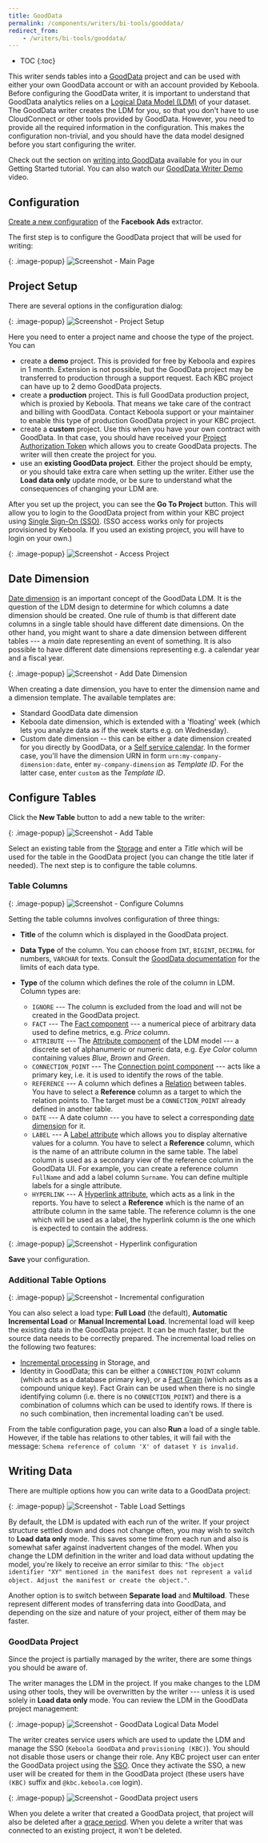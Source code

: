 ```yaml
---
title: GoodData
permalink: /components/writers/bi-tools/gooddata/
redirect_from:
    - /writers/bi-tools/gooddata/
---
```


* TOC
{:toc}

This writer sends tables into a [GoodData](https://www.gooddata.com/) project and can be used with
either your own GoodData account or with an account provided by Keboola. Before configuring the GoodData writer, it
is important to understand that GoodData analytics relies on a
[Logical Data Model (LDM)](https://help.gooddata.com/display/doc/Data+Modeling+and+Logical+Data+Model) of your dataset.
The GoodData writer creates the LDM for you, so that you don't have to use CloudConnect or other tools
provided by GoodData. However, you need to provide all the required information in the configuration. This makes
the configuration non-trivial, and you should have the data model designed before you start configuring
the writer.

Check out the section on [writing into GoodData](/tutorial/write/gooddata/) available for you
in our Getting Started tutorial. You can also watch our [GoodData Writer Demo](https://www.youtube.com/watch?v=h46t0_nOtyI) video.

## Configuration
[Create a new configuration](/components/#creating-component-configuration) of the **Facebook Ads** extractor.

The first step is to configure the GoodData project that will be used for writing:

{: .image-popup}
![Screenshot - Main Page](/components/writers/bi-tools/gooddata/gooddata-1.png)

## Project Setup
There are several options in the configuration dialog:

{: .image-popup}
![Screenshot - Project Setup](/components/writers/bi-tools/gooddata/gooddata-2.png)

Here you need to enter a project name and choose the type of the project. You can 

- create a **demo** project. This is provided for free by Keboola and expires in 1 month. Extension is not
possible, but the GoodData project may be transferred to production through a support request. Each KBC
project can have up to 2 demo GoodData projects.
- create a **production** project. This is full GoodData production project, which is proxied by Keboola.
That means we take care of the contract and billing with GoodData. Contact Keboola support or your maintainer
to enable this type of production GoodData project in your KBC project.
- create a **custom** project. Use this when you have your own contract with GoodData. In that case, you should
have received your [Project Authorization Token](https://help.gooddata.com/display/doc/GoodData+Token+Types#GoodDataTokenTypes-ProjectAuthorizationtokens)
which allows you to create GoodData projects. The writer will then create the project for you.
- use an **existing GoodData project**. Either the project should be empty, or you should take extra care when setting
up the writer. Either use the **Load data only** update mode, or be sure to understand what the consequences
of changing your LDM are.

After you set up the project, you can see the **Go To Project** button. This will allow you to login to the GoodData project
from within your KBC project using [Single Sign-On (SSO)](https://help.gooddata.com/display/doc/Single+Sign-On+Overview). (SSO access works only for projects provisioned by Keboola. If you used an existing project, you will have to login on your own.)

{: .image-popup}
![Screenshot - Access Project](/components/writers/bi-tools/gooddata/gooddata-3.png)

## Date Dimension
[Date dimension](https://help.gooddata.com/display/doc/Dates+and+Times) is an important concept of the GoodData LDM.
It is the question of the LDM design to determine for which columns a date dimension should be created. One rule of thumb
is that different date columns in a single table should have different date dimensions. On the other hand, you might want
to share a date dimension between different tables --- a *main* date representing an event of something.
It is also possible to have different date dimensions representing e.g.
a calendar year and a fiscal year.

{: .image-popup}
![Screenshot - Add Date Dimension](/components/writers/bi-tools/gooddata/gooddata-4.png)

When creating a date dimension, you have to enter the dimension name and a dimension template. The available templates are:

- Standard GoodData date dimension
- Keboola date dimension, which is extended with a 'floating' week (which lets you analyze data as if the week starts e.g. on Wednesday).
- Custom date dimension -- this can be either a date dimension created for you directly by GoodData, or a [Self service calendar](https://help.gooddata.com/display/doc/Custom+Calendars+-+Self+Service). In the former case, you'll have the dimension URN in form `urn:my-company-dimension:date`, enter `my-company-dimension` as *Template ID*. For the latter case, enter `custom` as the *Template ID*.

## Configure Tables
Click the **New Table** button to add a new table to the writer:

{: .image-popup}
![Screenshot - Add Table](/components/writers/bi-tools/gooddata/gooddata-5.png)

Select an existing table from the [Storage](/storage/tables/) and enter a *Title* which will be used for the table in
the GoodData project (you can change the title later if needed). The next step is to configure the table columns.

### Table Columns

{: .image-popup}
![Screenshot - Configure Columns](/components/writers/bi-tools/gooddata/gooddata-6.png)

Setting the table columns involves configuration of three things:

- **Title** of the column which is displayed in the GoodData project.
- **Data Type** of the column. You can choose from `INT`, `BIGINT`, `DECIMAL` for numbers, `VARCHAR` for texts.
Consult the [GoodData documentation](https://help.gooddata.com/display/doc/MAQL+DDL#MAQLDDL-SpecifyaDATATYPE) for
the limits of each data type.

- **Type** of the column which defines the role of the column in LDM. Column types are:
    - `IGNORE` --- The column is excluded from the load and will not be created in the GoodData project.
    - `FACT` --- The [Fact component](https://help.gooddata.com/display/doc/GoodData+Modeling+Concepts#GoodDataModelingConcepts-LDMComponents) --- a numerical piece of arbitrary data used to define metrics, e.g. *Price* column.
    - `ATTRIBUTE` --- The [Attribute component](https://help.gooddata.com/display/doc/GoodData+Modeling+Concepts#GoodDataModelingConcepts-LDMComponents) of the LDM model --- a discrete set of alphanumeric or numeric data, e.g. *Eye Color* column containing values *Blue*, *Brown* and *Green*.
    - `CONNECTION_POINT` --- The [Connection point component](https://help.gooddata.com/display/doc/Connection+Point) --- acts like a primary key, i.e. it is used to identify the rows of the table.
    - `REFERENCE` --- A column which defines a [Relation](https://help.gooddata.com/display/doc/GoodData+Modeling+Concepts#GoodDataModelingConcepts-LDMComponents) between tables. You have to select a **Reference** column as a target to which the relation points to. The target must be a `CONNECTION_POINT` already defined in another table.
    - `DATE` --- A date column --- you have to select a corresponding [date dimension](#date-dimension) for it.
    - `LABEL` --- A [Label attribute](https://help.gooddata.com/display/doc/Notes+on+Labels) which allows you to display alternative values for a column. You have to select a **Reference** column, which is the name of an attribute column in the same table. The label column is used as a secondary view of the reference column in the GoodData UI. For example, you can create a reference column `FullName` and add a label column `Surname`. You can define multiple labels for a single attribute.
    - `HYPERLINK` --- A [Hyperlink attribute](https://help.gooddata.com/display/doc/Hyperlink), which acts as a link in the reports. You have to select a **Reference** which is the name of an attribute column in the same table. The reference column is the one which will be used as a label, the hyperlink column is the one which is expected to contain the address.

{: .image-popup}
![Screenshot - Hyperlink configuration](/components/writers/bi-tools/gooddata/gooddata-7.png)

**Save** your configuration.

### Additional Table Options

{: .image-popup}
![Screenshot - Incremental configuration](/components/writers/bi-tools/gooddata/gooddata-8.png)

You can also select a load type: **Full Load** (the default), **Automatic Incremental Load** or **Manual Incremental Load**. 
Incremental load will keep the existing data in the GoodData project.
It can be much faster, but the source data needs to be correctly prepared. 
The incremental load relies on the following two features:

- [Incremental processing](/storage/tables/#incremental-processing) in Storage, and
- Identity in GoodData; this can be either a `CONNECTION_POINT` column (which acts as a database primary key), or a [Fact Grain](https://help.gooddata.com/display/doc/Set+the+Grain+of+a+Fact+Table+to+Avoid+Duplicate) (which acts as a compound unique key). Fact Grain can be used when there is no single identifying column (i.e. there is no `CONNECTION_POINT`) and there is a combination of columns which can be used to identify rows. If there is no such combination, then incremental loading can't be used.

From the table configuration page, you can also **Run** a load of a single table. However, if the table has relations to other
tables, it will fail with the message: `Schema reference of column 'X' of dataset Y is invalid.`

## Writing Data
There are multiple options how you can write data to a GoodData project:

{: .image-popup}
![Screenshot - Table Load Settings](/components/writers/bi-tools/gooddata/gooddata-9.png)

By default, the LDM is updated with each run of the writer. If your project structure settled down and does not
change often, you may wish to switch to **Load data only** mode. This saves some time from each run and also
is somewhat safer against inadvertent changes of the model. When you change the LDM definition in the writer and load data
without updating the model, you're likely to receive an error similar to this: `"The object identifier "XY" mentioned in the manifest
does not represent a valid object. Adjust the manifest or create the object."`.

Another option is to switch between **Separate load** and
**Multiload**. These represent different modes of transferring data into GoodData, and depending on the size and nature
of your project, either of them may be faster.

### GoodData Project
Since the project is partially managed by the writer, there are some things you should be aware of.

The writer manages the LDM in the project. If you make changes to the LDM using other tools, they will be overwritten by the writer 
--- unless it is used solely in **Load data only** mode. You can review the LDM in the GoodData project management:

{: .image-popup}
![Screenshot - GoodData Logical Data Model](/components/writers/bi-tools/gooddata/gooddata-model.png)

The writer creates service users which are used to update the LDM and manage the SSO (`Keboola GoodData` and `provisioning (KBC)`). 
You should not disable those users or change their role. Any KBC project user can enter the GoodData project using 
the [SSO](https://help.gooddata.com/display/doc/Single+Sign-On+Overview). Once they activate the SSO, a new user will be created 
for them in the GoodData project (these users have `(KBC)` suffix and `@kbc.keboola.com` login).

{: .image-popup}
![Screenshot - GoodData project users](/components/writers/bi-tools/gooddata/gooddata-users.png)

When you delete a writer that created a GoodData project, that project will also be deleted after a [grace period](/management/project/delete/#gooddata-projects). When you delete a writer that was connected to an existing project, it won't be deleted.
